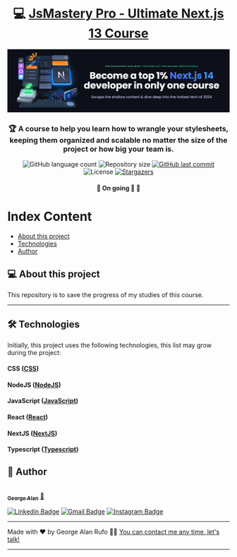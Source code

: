 

<h1 align="center">
     💻 <a href="https://www.jsmastery.pro/ultimate-next-course" alt="JsMastery Pro - Ultimate Next.js 13 Course" target="_blank">JsMastery Pro - Ultimate Next.js 13 Course</a>
</h1>

![](https://raw.githubusercontent.com/georgealan/jsmastery-pro-ultimate-nextjs-course/main/assets/jsmastery-pro-cover.jpg)

<h3 align="center">
    🏆 A course to help you learn how to wrangle your stylesheets, keeping them organized and scalable no matter the size of the project or how big your team is.
</h3>

<p align="center">
  <img alt="GitHub language count" src="https://img.shields.io/github/languages/count/georgealan/jsmastery-pro-ultimate-nextjs-course?color=%2304D361">

  <img alt="Repository size" src="https://img.shields.io/github/repo-size/georgealan/jsmastery-pro-ultimate-nextjs-course">
  
  <a href="https://github.com/georgealan/jsmastery-pro-ultimate-nextjs-course/commits/main">
    <img alt="GitHub last commit" src="https://img.shields.io/github/last-commit/georgealan/jsmastery-pro-ultimate-nextjs-course">
  </a>
    
   <img alt="License" src="https://img.shields.io/badge/license-MIT-brightgreen">
   <a href="https://github.com/georgealan/jsmastery-pro-ultimate-nextjs-course/stargazers">
    <img alt="Stargazers" src="https://img.shields.io/github/stars/georgealan/jsmastery-pro-ultimate-nextjs-course?style=social">
  </a>
</p>

<h4 align="center">
	🚧   On going 🚀 🚧
</h4>

Index Content
=================
<!--ts-->
   * [About this project](#-about-this-project)
   * [Technologies](#-technologies)
   * [Author](#-author)
<!--te-->


## 💻 About this project

This repository is to save the progress of my studies of this course.

---

## 🛠 Technologies

Initially, this project uses the following technologies, this list may grow during the project:

#### **CSS**  ([CSS](https://www.w3.org/Style/CSS/Overview.en.html))
#### **NodeJS**  ([NodeJS](https://nodejs.org/en))
#### **JavaScript**  ([JavaScript](https://developer.mozilla.org/en-US/docs/Web/JavaScript))
#### **React**  ([React](https://react.dev/))
#### **NextJS**  ([NextJS](https://nextjs.org/))
#### **Typescript**  ([Typescript](https://www.typescriptlang.org/))


## 🦸 Author

<a href="https://blog.kodyweb.com.br/author/george/">
 <img style="border-radius: 50%;" src="https://avatars2.githubusercontent.com/u/37253093?s=400&u=4793c91ecbabc6342381bd7c411d323f14e59dce&v=4" width="100px;" alt=""/>
 <br />
 <sub><b>George Alan</b></sub></a> <a href="https://www.linkedin.com/in/georgealanrufo/" title="George Alan">🚀</a>
 <br />

[![Linkedin Badge](https://img.shields.io/badge/-George-blue?style=flat-square&logo=Linkedin&logoColor=white&link=https://www.linkedin.com/in/georgealanrufo/)](https://www.linkedin.com/in/georgealanrufo/) 
[![Gmail Badge](https://img.shields.io/badge/-georgealan@gmail.com-c14438?style=flat-square&logo=Gmail&logoColor=white&link=mailto:georgealan@gmail.com)](mailto:georgealanrufo@gmail.com) [![Instagram Badge](https://img.shields.io/badge/-georgealan-a43b9d?style=flat-square&logo=Instagram&logoColor=white&link=https://www.instagram.com/georgealanrufo/)](https://www.instagram.com/georgealanrufo/)

---

Made with ❤️ by George Alan Rufo 👋🏽 [You can contact me any time, let's talk!](https://www.linkedin.com/in/georgealanrufo/)

---